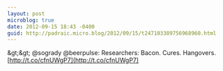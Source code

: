 ```yaml
---
layout: post
microblog: true
date: 2012-09-15 18:43 -0400
guid: http://padraic.micro.blog/2012/09/15/t247103389756968960.html
---
```

&amp;gt;&amp;gt; @sogrady @beerpulse: Researchers: Bacon. Cures. Hangovers. [http://t.co/cfnUWgP7](http://t.co/cfnUWgP7)
